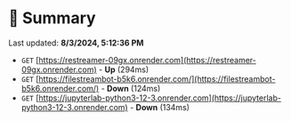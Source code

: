 # 📖 Summary
Last updated: **8/3/2024, 5:12:36 PM**

- `GET` [https://restreamer-09gx.onrender.com](https://restreamer-09gx.onrender.com) - **Up** (294ms)
- `GET` [https://filestreambot-b5k6.onrender.com/](https://filestreambot-b5k6.onrender.com/) - **Down** (124ms)
- `GET` [https://jupyterlab-python3-12-3.onrender.com](https://jupyterlab-python3-12-3.onrender.com) - **Down** (134ms)
